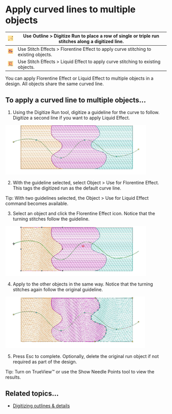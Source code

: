 # Apply curved lines to multiple objects

| ![Run.png](assets/Run.png)                                     | Use Outline > Digitize Run to place a row of single or triple run stitches along a digitized line. |
| -------------------------------------------------------------- | -------------------------------------------------------------------------------------------------- |
| ![FlorentineEffect00093.png](assets/FlorentineEffect00093.png) | Use Stitch Effects > Florentine Effect to apply curve stitching to existing objects.               |
| ![LiquidEffect00094.png](assets/LiquidEffect00094.png)         | Use Stitch Effects > Liquid Effect to apply curve stitching to existing objects.                   |

You can apply Florentine Effect or Liquid Effect to multiple objects in a design. All objects share the same curved line.

## To apply a curved line to multiple objects...

1. Using the Digitize Run tool, digitize a guideline for the curve to follow. Digitize a second line if you want to apply Liquid Effect.

![CurvedLineMultipleObjects1.png](assets/CurvedLineMultipleObjects1.png)

2. With the guideline selected, select Object > Use for Florentine Effect. This tags the digitized run as the default curve line.

Tip: With two guidelines selected, the Object > Use for Liquid Effect command becomes available.

3. Select an object and click the Florentine Effect icon. Notice that the turning stitches follow the guideline.

![CurvedLineMultipleObjects2.png](assets/CurvedLineMultipleObjects2.png)

4. Apply to the other objects in the same way. Notice that the turning stitches again follow the original guideline.

![CurvedLineMultipleObjects4.png](assets/CurvedLineMultipleObjects4.png)

5. Press Esc to complete. Optionally, delete the original run object if not required as part of the design.

Tip: Turn on TrueView™ or use the Show Needle Points tool to view the results.

## Related topics...

- [Digitizing outlines & details](../../Digitizing/input/Digitizing_outlines_details)

